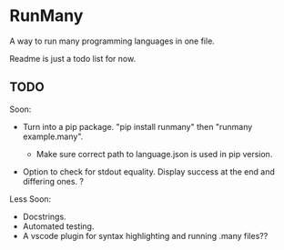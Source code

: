 # RunMany

A way to run many programming languages in one file.

Readme is just a todo list for now.

## TODO

Soon:

- Turn into a pip package. "pip install runmany" then "runmany example.many".
  - Make sure correct path to language.json is used in pip version.

- Option to check for stdout equality. Display success at the end and differing ones. ?

Less Soon:

- Docstrings.
- Automated testing.
- A vscode plugin for syntax highlighting and running .many files??